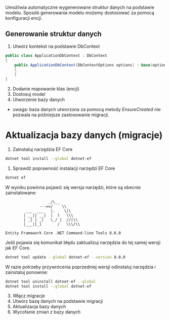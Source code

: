 Umożliwia automatyczne wygenerowane struktur danych na podstawie modelu. Sposób generowania modelu możemy dostosować za pomocą konfiguracji encji.

## Generowanie struktur danych

1. Utwórz kontekst na podstawie DbContext

~~~ csharp
public class ApplicationDbContext : DbContext
{
	public ApplicationDbContext(DbContextOptions options) : base(options)
	{
	}
}
~~~

2. Dodanie mapowanie klas (encji)
3. Dostosuj model
4. Utworzenie bazy danych

- uwaga: baza danych utworzona za pomocą metody _EnsureCreated_ nie pozwala na późniejsze zastosowanie migracji. 

# Aktualizacja bazy danych (migracje)

1. Zainstaluj narzędzia EF Core
~~~ bash
dotnet tool install --global dotnet-ef
~~~

1. Sprawdź poprawność instalacji narzędzi EF Core
~~~ bash
dotnet ef
~~~

W wyniku powinna pojawić się wersja narzędzi, które są obecnie zainstalowane:
~~~
                   _/\__
               ---==/    \\
         ___  ___   |.    \|\
        | __|| __|  |  )   \\\
        | _| | _|   \_/ |  //|\\
        |___||_|       /   \\\/\\

Entity Framework Core .NET Command-line Tools 8.0.0
~~~

Jeśli pojawia się komunikat błędu zaktualizuj narzędzia do tej samej wersji jak EF Core.

~~~ bash
dotnet tool update --global dotnet-ef --version 8.0.0
~~~

W razie potrzeby przywrócenia poprzedniej wersji odinstaluj narzędzia i zainstaluj ponownie:
~~~ bash
dotnet tool uninstall dotnet-ef --global
dotnet tool install --global dotnet-ef
~~~

3. Włącz migracje
4. Utwórz bazę danych na podstawie migracji
5. Aktualizacja bazy danych
6. Wycofanie zmian z bazy danych
